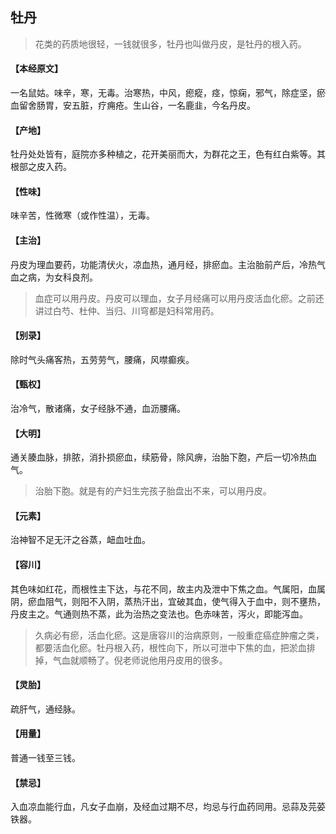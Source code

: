 ## 牡丹

> 花类的药质地很轻，一钱就很多，牡丹也叫做丹皮，是牡丹的根入药。

#### 【本经原文】
一名鼠姑。味辛，寒，无毒。治寒热，中风，瘛瘲，痉，惊痫，邪气，除症坚，瘀血留舍肠胃，安五脏，疗痈疮。生山谷，一名鹿韭，今名丹皮。
#### 【产地】
牡丹处处皆有，庭院亦多种植之，花开美丽而大，为群花之王，色有红白紫等。其根部之皮入药。
#### 【性味】
味辛苦，性微寒（或作性温），无毒。
#### 【主治】
丹皮为理血要药，功能清伏火，凉血热，通月经，排瘀血。主治胎前产后，冷热气血之病，为女科良剂。

> 血症可以用丹皮。丹皮可以理血，女子月经痛可以用丹皮活血化瘀。之前还讲过白芍、杜仲、当归、川穹都是妇科常用药。

#### 【别录】
除时气头痛客热，五劳劳气，腰痛，风噤癫疾。
#### 【甄权】
治冷气，散诸痛，女子经脉不通，血沥腰痛。
#### 【大明】
通关腠血脉，排脓，消扑损瘀血，续筋骨，除风痹，治胎下胞，产后一切冷热血气。

> 治胎下胞。就是有的产妇生完孩子胎盘出不来，可以用丹皮。

#### 【元素】
治神智不足无汗之谷蒸，衄血吐血。
#### 【容川】
其色味如红花，而根性主下达，与花不同，故主内及泄中下焦之血。气属阳，血属阴，瘀血阻气，则阳不入阴，蒸热汗出，宜破其血，使气得入于血中，则不壅热，丹皮主之。气通则热不蒸，此为治热之变法也。色赤味苦，泻火，即能泻血。

> 久病必有瘀，活血化瘀。这是唐容川的治病原则，一般重症癌症肿瘤之类，都要活血化瘀。牡丹根入药，根性向下，所以可泄中下焦的血，把淤血排掉，气血就顺畅了。倪老师说他用丹皮用的很多。

#### 【灵胎】
疏肝气，通经脉。
#### 【用量】
普通一钱至三钱。
#### 【禁忌】
入血凉血能行血，凡女子血崩，及经血过期不尽，均忌与行血药同用。忌蒜及芫荽铁器。